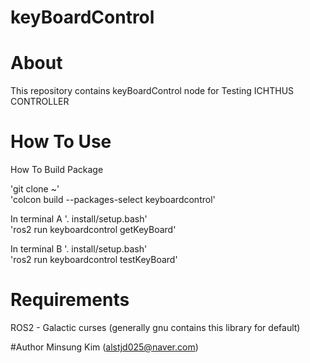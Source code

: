 keyBoardControl
==============
# About

This repository contains keyBoardControl node for Testing ICHTHUS CONTROLLER

# How To Use

How To Build Package 
     
'git clone ~'    
'colcon build --packages-select keyboardcontrol'    

In terminal A
'. install/setup.bash'    
'ros2 run keyboardcontrol getKeyBoard'

In terminal B
'. install/setup.bash'    
'ros2 run keyboardcontrol testKeyBoard'

# Requirements
ROS2 - Galactic
curses (generally gnu contains this library for default)

#Author
Minsung Kim (alstjd025@naver.com)
